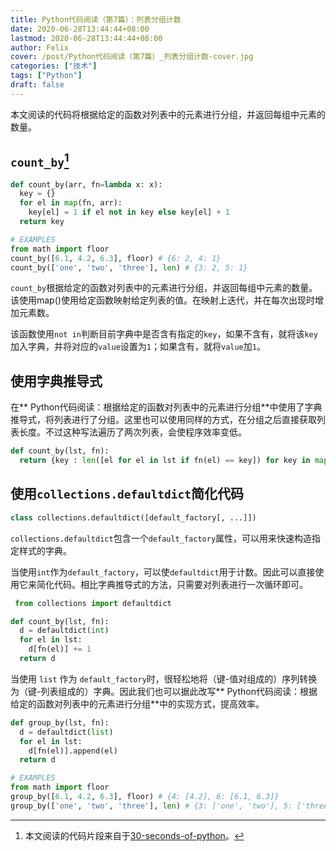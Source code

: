 ```yaml
---
title: Python代码阅读（第7篇）：列表分组计数
date: 2020-06-28T13:44:44+08:00
lastmod: 2020-06-28T13:44:44+08:00
author: Felix
cover: /post/Python代码阅读（第7篇）_列表分组计数-cover.jpg
categories: ["技术"]
tags: ["Python"]
draft: false
---
```


本文阅读的代码将根据给定的函数对列表中的元素进行分组，并返回每组中元素的数量。

<!--more-->

## `count_by`[^1]

```python
def count_by(arr, fn=lambda x: x):
  key = {}
  for el in map(fn, arr):
    key[el] = 1 if el not in key else key[el] + 1
  return key

# EXAMPLES
from math import floor
count_by([6.1, 4.2, 6.3], floor) # {6: 2, 4: 1}
count_by(['one', 'two', 'three'], len) # {3: 2, 5: 1}
```

`count_by`根据给定的函数对列表中的元素进行分组，并返回每组中元素的数量。该使用map()使用给定函数映射给定列表的值。在映射上迭代，并在每次出现时增加元素数。

该函数使用`not in`判断目前字典中是否含有指定的`key`，如果不含有，就将该`key`加入字典，并将对应的`value`设置为`1`；如果含有，就将`value`加`1`。

## 使用字典推导式

在** Python代码阅读：根据给定的函数对列表中的元素进行分组**中使用了字典推导式，将列表进行了分组。这里也可以使用同样的方式，在分组之后直接获取列表长度。不过这种写法遍历了两次列表，会使程序效率变低。

```python
def count_by(lst, fn):
  return {key : len([el for el in lst if fn(el) == key]) for key in map(fn, lst)}
```

##  使用`collections.defaultdict`简化代码

```python
class collections.defaultdict([default_factory[, ...]])
```

`collections.defaultdict`包含一个`default_factory`属性，可以用来快速构造指定样式的字典。

当使用`int`作为`default_factory`，可以使`defaultdict`用于计数。因此可以直接使用它来简化代码。相比字典推导式的方法，只需要对列表进行一次循环即可。

```python
 from collections import defaultdict

def count_by(lst, fn):
  d = defaultdict(int)
  for el in lst:
    d[fn(el)] += 1
  return d
```

当使用 `list` 作为 `default_factory`时，很轻松地将（键-值对组成的）序列转换为（键-列表组成的）字典。因此我们也可以据此改写** Python代码阅读：根据给定的函数对列表中的元素进行分组**中的实现方式，提高效率。

```python
def group_by(lst, fn):
  d = defaultdict(list)
  for el in lst:
    d[fn(el)].append(el)
  return d

# EXAMPLES
from math import floor
group_by([6.1, 4.2, 6.3], floor) # {4: [4.2], 6: [6.1, 6.3]}
group_by(['one', 'two', 'three'], len) # {3: ['one', 'two'], 5: ['three']}
```

[^1]:	本文阅读的代码片段来自于[30-seconds-of-python](https://github.com/30-seconds/30-seconds-of-python)。
